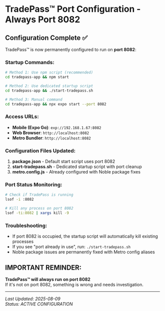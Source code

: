 # TradePass™ Port Configuration - Always Port 8082

## Configuration Complete ✅

TradePass™ is now permanently configured to run on **port 8082**:

### Startup Commands:
```bash
# Method 1: Use npm script (recommended)
cd tradepass-app && npm start

# Method 2: Use dedicated startup script
cd tradepass-app && ./start-tradepass.sh

# Method 3: Manual command
cd tradepass-app && npx expo start --port 8082
```

### Access URLs:
- **Mobile (Expo Go)**: `exp://192.168.1.67:8082`
- **Web Browser**: `http://localhost:8082`
- **Metro Bundler**: `http://localhost:8082`

### Configuration Files Updated:
1. **package.json** - Default start script uses port 8082
2. **start-tradepass.sh** - Dedicated startup script with port cleanup
3. **metro.config.js** - Already configured with Noble package fixes

### Port Status Monitoring:
```bash
# Check if TradePass is running
lsof -i :8082

# Kill any process on port 8082
lsof -ti:8082 | xargs kill -9
```

### Troubleshooting:
- If port 8082 is occupied, the startup script will automatically kill existing processes
- If you see "port already in use", run: `./start-tradepass.sh`
- Noble package issues are permanently fixed with Metro config aliases

## IMPORTANT REMINDER:
**TradePass™ will always run on port 8082**  
If it's not on port 8082, something is wrong and needs investigation.

---
*Last Updated: 2025-08-09*  
*Status: ACTIVE CONFIGURATION*